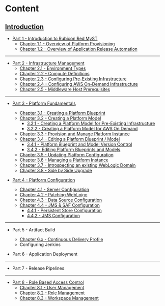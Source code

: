# Content

## [Introduction](README.md)

* [Part 1 - Introduction to Rubicon Red MyST](/part1/part1.md)
    * [Chapter 1.1 - Overview of Platform Provisioning](/part1/1.1.overviewPlatformProvisioning/1.1.0.overviewPlatformProvisioning.md)
    * [Chapter 1.2 - Overview of Application Release Automation](/part1/1.2.overviewApplicationReleaseAutomation/1.2.0.overviewApplicationReleaseAutomation.md)

---

* [Part 2 - Infrastructure Management](/part2/part2.md)
    * [Chapter 2.1 - Environment Types](/part2/2.1.environmentTypes/2.1.0.environmentTypes.md)
    * [Chapter 2.2 - Compute Definitions](/part2/2.2.computeDefinitions/2.2.0.computeDefinitions.md)
    * [Chapter 2.3 - Configuring Pre-Existing Infrastructure](/part2/2.3.preExistingInfrastructure/2.3.0.preExistingInfrastructure.md)
    * [Chapter 2.4 - Configuring AWS On-Demand Infrastructure](/part2/2.4.awsOnDemand/2.4.0.awsOnDemand.md)
    * [Chapter 2.5 - Middleware Host Prerequisites](/part2/2.5.middlewareHosts/2.5.0.middlewareHosts.md)

---

* [Part 3 - Platform Fundamentals](/part3/part3.md)
    * [Chapter 3.1 - Creating a Platform Blueprint](/part3/3.1.createPlatformBlueprint/3.1.0.createPlatformBlueprint.md)   
    * [Chapter 3.2 - Creating a Platform Model](/part3/3.2.createPlatformModel/3.2.0.createPlatformModel.md)
        * [3.2.1 - Creating a Platform Model for Pre-Existing Infrastructure](/part3/3.2.createPlatformModel/3.2.1.createPlatformModelPreExisting.md)
        * [3.2.2 - Creating a Platform Model for AWS On Demand](/part3/3.2.createPlatformModel/3.2.2.createPlatformModelAwsOnDemand.md)
    * [Chapter 3.3 - Provision and Manage Platform Instance](/part3/3.3.provisionPlatformInstance/3.3.0.provisionPlatformInstance.md)
    * [Chapter 3.4 - Editing a Platform Blueprint / Model](/part3/3.4.editPlatformBlueprint/3.4.0.editPlatformBlueprint.md)
        * [3.4.1 - Platform Blueprint and Model Version Control](/part3/3.4.editPlatformBlueprint/3.4.1.platformVersionControl.md)
        * [3.4.2 - Editing Platform Blueprints and Models](/part3/3.4.editPlatformBlueprint/3.4.2.platformBlueprintEditor.md)
    * [Chapter 3.5 - Updating Platform Configuration](/part3/3.5.updatingPlatformConfiguration/3.5.0.updatingPlatformConfiguration.md)
    * [Chapter 3.6 - Managing a Platform Instance](/part3/3.6.managingPlatformInstances/3.6.0.managingPlatformInstances.md)
    * [Chapter 3.7 - Introspecting an existing WebLogic Domain](/part3/3.7.introspectPlatformBlueprint/3.7.0.introspectPlatformBlueprint.md)
    * [Chapter 3.8 - Side by Side Upgrade](/part3/3.8.sideBySideUpgrade/3.8.0.sideBySideUpgrade.md)


* [Part 4 - Platform Configuration](part4/part4.md)
    * [Chapter 4.1 - Server Configuration](/part4/4.1.weblogicServerConfiguration/4.1.0.weblogicServerConfiguration.md)   
    * [Chapter 4.2 - Patching WebLoigc](/part4/4.2.createPlatformModel/3.2.0.createPlatformModel.md)
    * [Chapter 4.3 - Data Source Configuration](/part4/4.3.configureDataSource/4.3.0.configureDataSource.md) 
    * [Chapter 4.4 - JMS & SAF Configuration](/part4/4.4.configureJmsSaf/4.4.0.configureJmsSaf.md) 
        * [4.4.1 - Persistent Store Configuration](/part4/4.4.configureJmsSaf/4.4.1.configurePersistentStores.md)
        * [4.4.2 - JMS Configuration](/part4/4.4.configureJmsSaf/4.4.2.configureJms.md)


---

* Part 5 - Artifact Build
  * [Chapter 6.x - Continuous Delivery Profile](part6/continuousDeliverProfile/continuousDeliverProfile.md)
  * Configuring Jenkins

* Part 6 - Application Deployment

---

* Part 7 - Release Pipelines

---

* [Part 8 - Role Based Access Control](rbac/rbac.md)
    * [Chapter 8.1 - User Management](part8/userManagement/userManagement.md)
    * [Chapter 8.2 - Role Management](part8/roleManagement/roleManagement.md)
    * [Chapter 8.3 - Workspace Management](part8/workspaceManagement/workspaceManagement.md)


